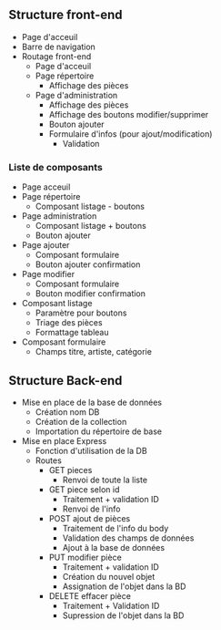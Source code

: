 ## Structure front-end

- Page d'acceuil
- Barre de navigation
- Routage front-end
    - Page d'acceuil
    - Page répertoire
        - Affichage des pièces
    - Page d'administration
        - Affichage des pièces
        - Affichage des boutons modifier/supprimer
        - Bouton ajouter
        - Formulaire d'infos (pour ajout/modification)
            - Validation

### Liste de composants

- Page acceuil
- Page répertoire
    - Composant listage - boutons
- Page administration
    - Composant listage + boutons
    - Bouton ajouter
- Page ajouter
    - Composant formulaire
    - Bouton ajouter confirmation
- Page modifier
    - Composant formulaire
    - Bouton modifier confirmation
- Composant listage
    - Paramètre pour boutons
    - Triage des pièces
    - Formattage tableau
- Composant formulaire
    - Champs titre, artiste, catégorie

## Structure Back-end

- Mise en place de la base de données
    - Création nom DB
    - Création de la collection
    - Importation du répertoire de base
- Mise en place Express
    - Fonction d'utilisation de la DB
    - Routes
        - GET pieces
            - Renvoi de toute la liste
        - GET piece selon id
            - Traitement + validation ID
            - Renvoi de l'info
        - POST ajout de pièces
            - Traitement de l'info du body
            - Validation des champs de données
            - Ajout à la base de données
        - PUT modifier pièce
            - Traitement + validation ID
            - Création du nouvel objet
            - Assignation de l'objet dans la BD
        - DELETE effacer pièce
            - Traitement + Validation ID
            - Supression de l'objet dans la BD